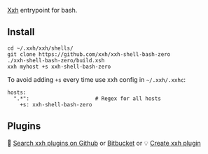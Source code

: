 [Xxh](https://github.com/xxh/xxh) entrypoint for bash. 

## Install
```
cd ~/.xxh/xxh/shells/
git clone https://github.com/xxh/xxh-shell-bash-zero
./xxh-shell-bash-zero/build.xsh
xxh myhost +s xxh-shell-bash-zero
```
To avoid adding `+s` every time use xxh config in `~/.xxh/.xxhc`:
```
hosts:
  ".*":                     # Regex for all hosts
    +s: xxh-shell-bash-zero
```

## Plugins

🔎 [Search xxh plugins on Github](https://github.com/search?q=xxh-plugin-bash&type=Repositories) or [Bitbucket](https://bitbucket.org/repo/all?name=xxh-plugin-bash) or 💡 [Create xxh plugin](https://github.com/xxh/xxh-plugin-bash)